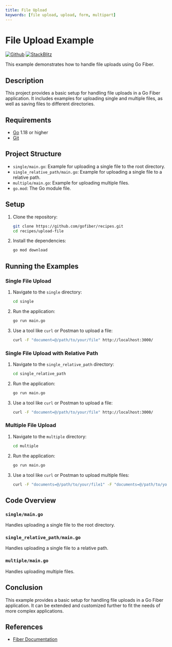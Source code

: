 ```yaml
---
title: File Upload
keywords: [file upload, upload, form, multipart]
---
```


# File Upload Example

[![Github](https://img.shields.io/static/v1?label=&message=Github&color=2ea44f&style=for-the-badge&logo=github)](https://github.com/gofiber/recipes/tree/master/upload-file) [![StackBlitz](https://img.shields.io/static/v1?label=&message=StackBlitz&color=2ea44f&style=for-the-badge&logo=StackBlitz)](https://stackblitz.com/github/gofiber/recipes/tree/master/upload-file)

This example demonstrates how to handle file uploads using Go Fiber.

## Description

This project provides a basic setup for handling file uploads in a Go Fiber application. It includes examples for uploading single and multiple files, as well as saving files to different directories.

## Requirements

- [Go](https://golang.org/dl/) 1.18 or higher
- [Git](https://git-scm.com/downloads)

## Project Structure

- `single/main.go`: Example for uploading a single file to the root directory.
- `single_relative_path/main.go`: Example for uploading a single file to a relative path.
- `multiple/main.go`: Example for uploading multiple files.
- `go.mod`: The Go module file.

## Setup

1. Clone the repository:

    ```bash
    git clone https://github.com/gofiber/recipes.git
    cd recipes/upload-file
    ```

2. Install the dependencies:

    ```bash
    go mod download
    ```

## Running the Examples

### Single File Upload

1. Navigate to the `single` directory:

    ```bash
    cd single
    ```

2. Run the application:

    ```bash
    go run main.go
    ```

3. Use a tool like `curl` or Postman to upload a file:

    ```bash
    curl -F "document=@/path/to/your/file" http://localhost:3000/
    ```

### Single File Upload with Relative Path

1. Navigate to the `single_relative_path` directory:

    ```bash
    cd single_relative_path
    ```

2. Run the application:

    ```bash
    go run main.go
    ```

3. Use a tool like `curl` or Postman to upload a file:

    ```bash
    curl -F "document=@/path/to/your/file" http://localhost:3000/
    ```

### Multiple File Upload

1. Navigate to the `multiple` directory:

    ```bash
    cd multiple
    ```

2. Run the application:

    ```bash
    go run main.go
    ```

3. Use a tool like `curl` or Postman to upload multiple files:

    ```bash
    curl -F "documents=@/path/to/your/file1" -F "documents=@/path/to/your/file2" http://localhost:3000/
    ```

## Code Overview

### `single/main.go`

Handles uploading a single file to the root directory.

### `single_relative_path/main.go`

Handles uploading a single file to a relative path.

### `multiple/main.go`

Handles uploading multiple files.

## Conclusion

This example provides a basic setup for handling file uploads in a Go Fiber application. It can be extended and customized further to fit the needs of more complex applications.

## References

- [Fiber Documentation](https://docs.gofiber.io)
